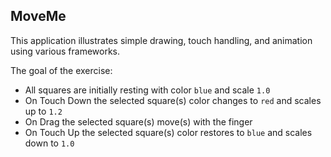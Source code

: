 ## MoveMe

 This application illustrates simple drawing, touch handling, and animation using various frameworks.

The goal of the exercise:

- All squares are initially resting with color `blue` and scale `1.0`
- On Touch Down the selected square(s) color changes to `red` and scales up to `1.2`
- On Drag the selected square(s) move(s) with the finger
- On Touch Up the selected square(s) color restores to `blue` and scales down to `1.0`
